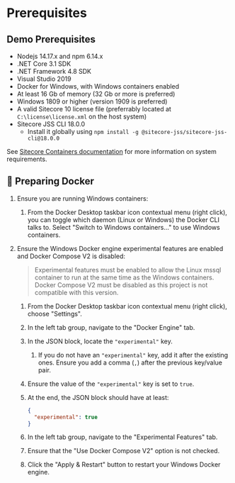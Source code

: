 # Prerequisites

## Demo Prerequisites

- Nodejs 14.17.x and npm 6.14.x
- .NET Core 3.1 SDK
- .NET Framework 4.8 SDK
- Visual Studio 2019
- Docker for Windows, with Windows containers enabled
- At least 16 Gb of memory (32 Gb or more is preferred)
- Windows 1809 or higher (version 1909 is preferred)
- A valid Sitecore 10 license file (preferrably located at `C:\license\license.xml` on the host system)
- Sitecore JSS CLI 18.0.0
  - Install it globally using `npm install -g @sitecore-jss/sitecore-jss-cli@18.0.0`

See [Sitecore Containers documentation](https://doc.sitecore.com/en/developers/101/developer-tools/set-up-the-environment.html) for more information on system requirements.

## 🐳 Preparing Docker

1. Ensure you are running Windows containers:
   1. From the Docker Desktop taskbar icon contextual menu (right click), you can toggle which daemon (Linux or Windows) the Docker CLI talks to. Select "Switch to Windows containers..." to use Windows containers.
2. Ensure the Windows Docker engine experimental features are enabled and Docker Compose V2 is disabled:

   > Experimental features must be enabled to allow the Linux mssql container to run at the same time as the Windows containers. Docker Compose V2 must be disabled as this project is not compatible with this version.

   1. From the Docker Desktop taskbar icon contextual menu (right click), choose "Settings".
   2. In the left tab group, navigate to the "Docker Engine" tab.
   3. In the JSON block, locate the `"experimental"` key.
      1. If you do not have an `"experimental"` key, add it after the existing ones. Ensure you add a comma (`,`) after the previous key/value pair.
   4. Ensure the value of the `"experimental"` key is set to `true`.
   5. At the end, the JSON block should have at least:

      ```json
      {
        "experimental": true
      }
      ```

   6. In the left tab group, navigate to the "Experimental Features" tab.
   7. Ensure that the "Use Docker Compose V2" option is not checked.
   8. Click the "Apply & Restart" button to restart your Windows Docker engine.
